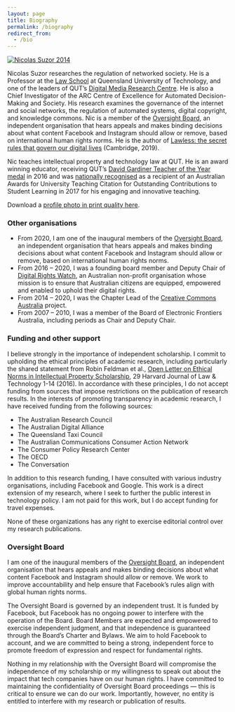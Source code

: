 ```yaml
---
layout: page
title: Biography
permalink: /biography
redirect_from:
  - /bio
---
```


[![Nicolas Suzor 2014](https://i1.wp.com/nic.suzor.net/wp-content/uploads/2009/11/Suzor-Nic-2014-square.png?resize=300%2C300&ssl=1)](https://i1.wp.com/nic.suzor.net/wp-content/uploads/2009/11/Suzor-Nic-2014-square.png?ssl=1)

Nicolas Suzor researches the regulation of networked society. He is a Professor at the [Law School](http://www.law.qut.edu.au) at Queensland University of Technology, and one of the leaders of QUT’s [Digital Media Research Centre](https://www.qut.edu.au/research/our-research/institutes-centres-and-research-groups/digital-media-research-centre). He is also a Chief Investigator of the ARC Centre of Excellence for Automated Decision-Making and Society. His research examines the governance of the internet and social networks, the regulation of automated systems, digital copyright, and knowledge commons. Nic is a member of the [Oversight Board](https://oversightboard.com/), an independent organisation that hears appeals and makes binding decisions about what content Facebook and Instagram should allow or remove, based on international human rights norms. He is the author of [Lawless: the secret rules that govern our digital lives](https://www.amazon.com/Lawless-Secret-Rules-Govern-Digital/dp/1108740472/) (Cambridge, 2019).

Nic teaches intellectual property and technology law at QUT. He is an award winning educator, receiving QUT’s [David Gardiner Teacher of the Year medal](../2016/08/02/law-lecturer-and-researcher-awarded-2016-qut-david-gardiner-teacher-of-the-year/index.html) in 2016 and was [nationally recognised](https://www.qut.edu.au/news/news?news-id=123577) as a recipient of an Australian Awards for University Teaching Citation for Outstanding Contributions to Student Learning in 2017 for his engaging and innovative teaching.

Download a [profile photo in print quality here](../wp-content/uploads/2009/11/Suzor-Nic-2014-square.png).

### Other organisations

*   From 2020, I am one of the inaugural members of the [Oversight Board](https://oversightboard.com/), an independent organisation that hears appeals and makes binding decisions about what content Facebook and Instagram should allow or remove, based on international human rights norms.
*   From 2016 – 2020, I was a founding board member and Deputy Chair of [Digital Rights Watch](http://digitalrightswatch.org.au), an Australian non-profit organisation whose mission is to ensure that Australian citizens are equipped, empowered and enabled to uphold their digital rights.
*   From 2014 – 2020, I was the Chapter Lead of the [Creative Commons Australia](http://creativecommons.org.au/) project.
*   From 2007 – 2010, I was a member of the Board of Electronic Frontiers Australia, including periods as Chair and Deputy Chair.

### Funding and other support

I believe strongly in the importance of independent scholarship. I commit to upholding the ethical principles of academic research, including particularly the shared statement from Robin Feldman et al., [Open Letter on Ethical Norms in Intellectual Property Scholarship](https://scholarship.law.duke.edu/faculty_scholarship/3569/), 29 Harvard Journal of Law & Technology 1-14 (2016). In accordance with these principles, I do not accept funding from sources that impose restrictions on the publication of research results. In the interests of promoting transparency in academic research, I have received funding from the following sources:

*   The Australian Research Council
*   The Australian Digital Alliance
*   The Queensland Taxi Council
*   The Australian Communications Consumer Action Network
*   The Consumer Policy Research Center
*   The OECD
*   The Conversation

In addition to this research funding, I have consulted with various industry organisations, including Facebook and Google. This work is a direct extension of my research, where I seek to further the public interest in technology policy. I am not paid for this work, but I do accept funding for travel expenses.

None of these organizations has any right to exercise editorial control over my research publications.

### Oversight Board

I am one of the inaugural members of the [Oversight Board](https://oversightboard.com/), an independent organisation that hears appeals and makes binding decisions about what content Facebook and Instagram should allow or remove. We work to improve accountability and help ensure that Facebook’s rules align with global human rights norms.

The Oversight Board is governed by an independent trust. It is funded by Facebook, but Facebook has no ongoing power to interfere with the operation of the Board. Board Members are expected and empowered to exercise independent judgment, and that independence is guaranteed through the Board’s Charter and Bylaws. We aim to hold Facebook to account, and we are committed to being a strong, independent force to promote freedom of expression and respect for fundamental rights.

Nothing in my relationship with the Oversight Board will compromise the independence of my scholarship or my willingness to speak out about the impact that tech companies have on our human rights. I have committed to maintaining the confidentiality of Oversight Board proceedings — this is critical to ensure we can do our work. Importantly, however, no entity is entitled to interfere with my research or publication of results.
